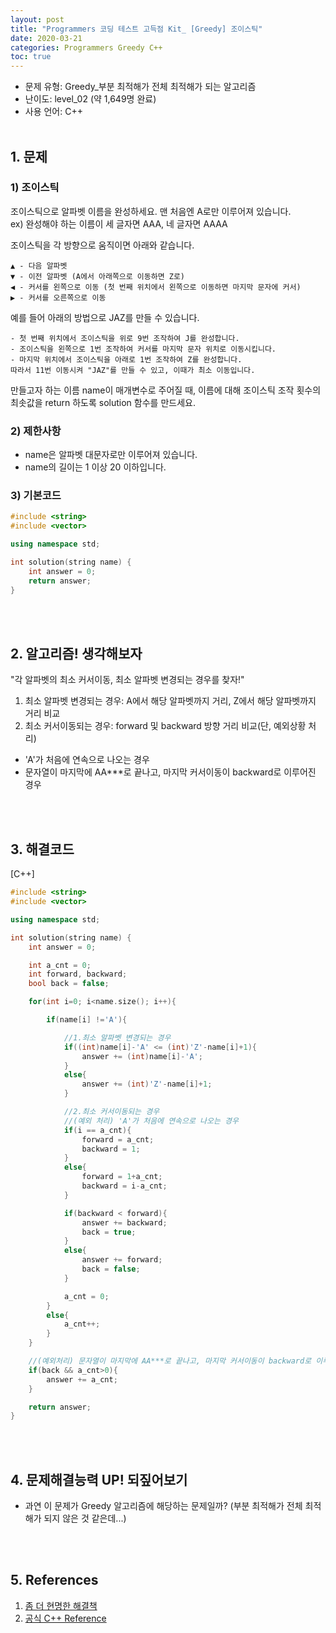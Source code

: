 ```yaml
---
layout: post
title: "Programmers 코딩 테스트 고득점 Kit_ [Greedy] 조이스틱"
date: 2020-03-21
categories: Programmers Greedy C++
toc: true
---
```


- 문제 유형: Greedy_부분 최적해가 전체 최적해가 되는 알고리즘
- 난이도: level_02 (약 1,649명 완료)
- 사용 언어: C++ <br/><br/>

## 1. 문제
### 1) 조이스틱
조이스틱으로 알파벳 이름을 완성하세요. 맨 처음엔 A로만 이루어져 있습니다.<br/>
ex) 완성해야 하는 이름이 세 글자면 AAA, 네 글자면 AAAA

조이스틱을 각 방향으로 움직이면 아래와 같습니다.
```
▲ - 다음 알파벳
▼ - 이전 알파벳 (A에서 아래쪽으로 이동하면 Z로)
◀ - 커서를 왼쪽으로 이동 (첫 번째 위치에서 왼쪽으로 이동하면 마지막 문자에 커서)
▶ - 커서를 오른쪽으로 이동
```

예를 들어 아래의 방법으로 JAZ를 만들 수 있습니다.
```
- 첫 번째 위치에서 조이스틱을 위로 9번 조작하여 J를 완성합니다.
- 조이스틱을 왼쪽으로 1번 조작하여 커서를 마지막 문자 위치로 이동시킵니다.
- 마지막 위치에서 조이스틱을 아래로 1번 조작하여 Z를 완성합니다.
따라서 11번 이동시켜 "JAZ"를 만들 수 있고, 이때가 최소 이동입니다.
```

만들고자 하는 이름 name이 매개변수로 주어질 때, 이름에 대해 조이스틱 조작 횟수의 최솟값을 return 하도록 solution 함수를 만드세요.
<br/>

### 2) 제한사항   
- name은 알파벳 대문자로만 이루어져 있습니다.
- name의 길이는 1 이상 20 이하입니다.

### 3) 기본코드
```c++
#include <string>
#include <vector>

using namespace std;

int solution(string name) {
    int answer = 0;
    return answer;
}
```
<br/><br/>

## 2. 알고리즘! 생각해보자
"각 알파벳의 최소 커서이동, 최소 알파벳 변경되는 경우를 찾자!"

1) 최소 알파벳 변경되는 경우: A에서 해당 알파벳까지 거리, Z에서 해당 알파벳까지 거리 비교
2) 최소 커서이동되는 경우: forward 및 backward 방향 거리 비교(단, 예외상황 처리)
  - 'A'가 처음에 연속으로 나오는 경우
  - 문자열이 마지막에 AA***로 끝나고, 마지막 커서이동이 backward로 이루어진 경우

<br/><br/>

## 3. 해결코드
[C++]<br/>

```c++
#include <string>
#include <vector>

using namespace std;

int solution(string name) {
    int answer = 0;

    int a_cnt = 0;
    int forward, backward;
    bool back = false;

    for(int i=0; i<name.size(); i++){     

        if(name[i] !='A'){

            //1.최소 알파벳 변경되는 경우
            if((int)name[i]-'A' <= (int)'Z'-name[i]+1){
                answer += (int)name[i]-'A';
            }
            else{
                answer += (int)'Z'-name[i]+1;
            }

            //2.최소 커서이동되는 경우
            //(예외 처리) 'A'가 처음에 연속으로 나오는 경우
            if(i == a_cnt){
                forward = a_cnt;
                backward = 1;
            }
            else{
                forward = 1+a_cnt;
                backward = i-a_cnt;
            }

            if(backward < forward){
                answer += backward;
                back = true;
            }
            else{
                answer += forward;
                back = false;
            }

            a_cnt = 0;
        }
        else{
            a_cnt++;
        }
    }

    //(예외처리) 문자열이 마지막에 AA***로 끝나고, 마지막 커서이동이 backward로 이루어진 경우
    if(back && a_cnt>0){
        answer += a_cnt;
    }

    return answer;
}

```
<br/><br/>

## 4. 문제해결능력 UP! 되짚어보기
- 과연 이 문제가 Greedy 알고리즘에 해당하는 문제일까?
  (부분 최적해가 전체 최적해가 되지 않은 것 같은데...)

<br/><br/>

## 5. References
1) [좀 더 현명한 해결책](https://0pencoding.github.io/%ED%94%84%EB%A1%9C%EA%B7%B8%EB%9E%98%EB%A8%B8%EC%8A%A4%EA%B3%A0%EB%93%9D%EC%A0%90kit/greedy/level2/algorithm/c++/2020/03/21/%ED%83%90%EC%9A%95%EB%B2%95_%EC%A1%B0%EC%9D%B4%EC%8A%A4%ED%8B%B1_level2.html)<br/>
2) [공식 C++ Reference](https://modoocode.com/241)
<br/><br/>
